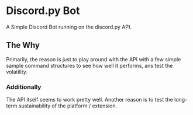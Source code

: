 # Discord.py Bot
A Simple Discord Bot running on the discord.py API.

## The Why
Primarily, the reason is just to play around with the API with a few simple sample command structures to see how well it performs, ans test the volatility.

### Additionally
The API itself seems to work pretty well. Another reason is to test the long-term sustainability of the platform / extension.

